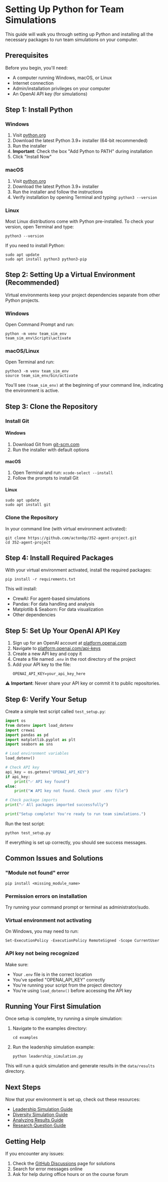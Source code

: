 # Setting Up Python for Team Simulations

This guide will walk you through setting up Python and installing all the necessary packages to run team simulations on your computer.

## Prerequisites

Before you begin, you'll need:

- A computer running Windows, macOS, or Linux
- Internet connection
- Admin/installation privileges on your computer
- An OpenAI API key (for simulations)

## Step 1: Install Python

### Windows

1. Visit [python.org](https://www.python.org/downloads/windows/)
2. Download the latest Python 3.9+ installer (64-bit recommended)
3. Run the installer
4. **Important**: Check the box "Add Python to PATH" during installation
5. Click "Install Now"

### macOS

1. Visit [python.org](https://www.python.org/downloads/macos/)
2. Download the latest Python 3.9+ installer
3. Run the installer and follow the instructions
4. Verify installation by opening Terminal and typing: `python3 --version`

### Linux

Most Linux distributions come with Python pre-installed. To check your version, open Terminal and type:
```
python3 --version
```

If you need to install Python:
```
sudo apt update
sudo apt install python3 python3-pip
```

## Step 2: Setting Up a Virtual Environment (Recommended)

Virtual environments keep your project dependencies separate from other Python projects.

### Windows

Open Command Prompt and run:
```
python -m venv team_sim_env
team_sim_env\Scripts\activate
```

### macOS/Linux

Open Terminal and run:
```
python3 -m venv team_sim_env
source team_sim_env/bin/activate
```

You'll see `(team_sim_env)` at the beginning of your command line, indicating the environment is active.

## Step 3: Clone the Repository

### Install Git

#### Windows
1. Download Git from [git-scm.com](https://git-scm.com/download/win)
2. Run the installer with default options

#### macOS
1. Open Terminal and run: `xcode-select --install`
2. Follow the prompts to install Git

#### Linux
```
sudo apt update
sudo apt install git
```

### Clone the Repository

In your command line (with virtual environment activated):
```
git clone https://github.com/actonbp/352-agent-project.git
cd 352-agent-project
```

## Step 4: Install Required Packages

With your virtual environment activated, install the required packages:
```
pip install -r requirements.txt
```

This will install:
- CrewAI: For agent-based simulations
- Pandas: For data handling and analysis
- Matplotlib & Seaborn: For data visualization
- Other dependencies

## Step 5: Set Up Your OpenAI API Key

1. Sign up for an OpenAI account at [platform.openai.com](https://platform.openai.com/signup)
2. Navigate to [platform.openai.com/api-keys](https://platform.openai.com/api-keys)
3. Create a new API key and copy it
4. Create a file named `.env` in the root directory of the project
5. Add your API key to the file:
   ```
   OPENAI_API_KEY=your_api_key_here
   ```

⚠️ **Important**: Never share your API key or commit it to public repositories.

## Step 6: Verify Your Setup

Create a simple test script called `test_setup.py`:
```python
import os
from dotenv import load_dotenv
import crewai
import pandas as pd
import matplotlib.pyplot as plt
import seaborn as sns

# Load environment variables
load_dotenv()

# Check API key
api_key = os.getenv("OPENAI_API_KEY")
if api_key:
    print("✅ API key found")
else:
    print("❌ API key not found. Check your .env file")

# Check package imports
print("✅ All packages imported successfully")

print("Setup complete! You're ready to run team simulations.")
```

Run the test script:
```
python test_setup.py
```

If everything is set up correctly, you should see success messages.

## Common Issues and Solutions

### "Module not found" error
```
pip install <missing_module_name>
```

### Permission errors on installation
Try running your command prompt or terminal as administrator/sudo.

### Virtual environment not activating
On Windows, you may need to run:
```
Set-ExecutionPolicy -ExecutionPolicy RemoteSigned -Scope CurrentUser
```

### API key not being recognized
Make sure:
- Your `.env` file is in the correct location
- You've spelled "OPENAI_API_KEY" correctly
- You're running your script from the project directory
- You're using `load_dotenv()` before accessing the API key

## Running Your First Simulation

Once setup is complete, try running a simple simulation:

1. Navigate to the examples directory:
   ```
   cd examples
   ```

2. Run the leadership simulation example:
   ```
   python leadership_simulation.py
   ```

This will run a quick simulation and generate results in the `data/results` directory.

## Next Steps

Now that your environment is set up, check out these resources:

- [Leadership Simulation Guide](leadership_simulation_guide.md)
- [Diversity Simulation Guide](diversity_simulation_guide.md)
- [Analyzing Results Guide](analyzing_results_guide.md)
- [Research Question Guide](research_question_guide.md)

## Getting Help

If you encounter any issues:

1. Check the [GitHub Discussions](https://github.com/actonbp/352-agent-project/discussions) page for solutions
2. Search for error messages online
3. Ask for help during office hours or on the course forum 